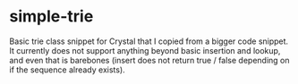 # simple-trie
Basic trie class snippet for Crystal that I copied from a bigger code snippet. It currently does not support anything beyond basic insertion and lookup, and even that is barebones (insert does not return true / false depending on if the sequence already exists).
